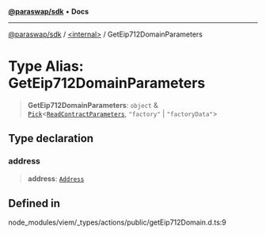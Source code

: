 [**@paraswap/sdk**](../../README.md) • **Docs**

***

[@paraswap/sdk](../../globals.md) / [\<internal\>](../README.md) / GetEip712DomainParameters

# Type Alias: GetEip712DomainParameters

> **GetEip712DomainParameters**: `object` & [`Pick`](Pick.md)\<[`ReadContractParameters`](ReadContractParameters.md), `"factory"` \| `"factoryData"`\>

## Type declaration

### address

> **address**: [`Address`](Address.md)

## Defined in

node\_modules/viem/\_types/actions/public/getEip712Domain.d.ts:9
